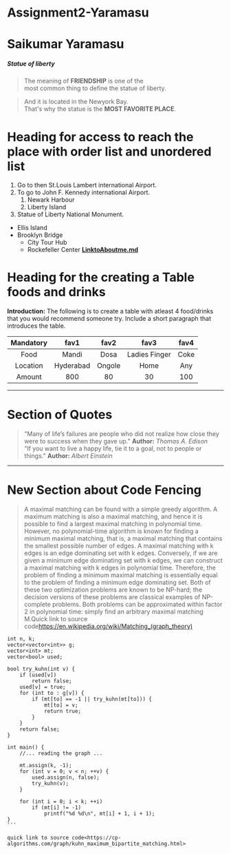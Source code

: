 # Assignment2-Yaramasu
# Saikumar Yaramasu
##### Statue of liberty

> The meaning of **FRIENDSHIP** is one of the<br>most common thing to define the statue of liberty.

>And it is located in the Newyork Bay.<br>
That's why the statue is the **MOST FAVORITE PLACE**.

# Heading for access to reach the place with order list and unordered list
1. Go to then St.Louis Lambert international Airport.
2. To go to John F. Kennedy international Airport.
   1. Newark Harbour
   2. Liberty Island
3. Statue of Liberty National Monument.
 * Ellis Island
 * Brooklyn Bridge
   * City Tour Hub
   * Rockefeller Center
**[LinktoAboutme.md](Aboutme.md)**

# Heading for the  creating a Table foods and drinks

**Introduction:**
 The following is to create a table with atleast 4 food/drinks that you would recommend someone try. Include a short paragraph that introduces the table.

|Mandatory   |fav1            |fav2             |fav3             |fav4            |
|:--------:  |:---------:     |:---------:      |:----------:     |:----------:    |
|Food        |Mandi           |Dosa             |Ladies Finger    |Coke            |
|Location    |Hyderabad       |Ongole           |Home             |Any             |
|Amount      |800             |80               |30               |100             |

-----
# Section of Quotes
>"Many of life’s failures are people who did not realize how close they were to success when they gave up."
>**Author:** *Thomas A. Edison*<br>
>“If you want to live a happy life, tie it to a goal, not to people or things.”
>**Author:** *Albert Einstein*

-----
# New Section about Code Fencing
>A maximal matching can be found with a simple greedy algorithm. A maximum matching is also a maximal matching, and hence it is possible to find a largest maximal matching in polynomial time. However, no polynomial-time algorithm is known for finding a minimum maximal matching, that is, a maximal matching that contains the smallest possible number of edges. A maximal matching with k edges is an edge dominating set with k edges. Conversely, if we are given a minimum edge dominating set with k edges, we can construct a maximal matching with k edges in polynomial time. Therefore, the problem of finding a minimum maximal matching is essentially equal to the problem of finding a minimum edge dominating set. Both of these two optimization problems are known to be NP-hard; the decision versions of these problems are classical examples of NP-complete problems. Both problems can be approximated within factor 2 in polynomial time: simply find an arbitrary maximal matching M.Quick link to source code<https://en.wikipedia.org/wiki/Matching_(graph_theory)>
````
int n, k;
vector<vector<int>> g;
vector<int> mt;
vector<bool> used;

bool try_kuhn(int v) {
    if (used[v])
        return false;
    used[v] = true;
    for (int to : g[v]) {
        if (mt[to] == -1 || try_kuhn(mt[to])) {
            mt[to] = v;
            return true;
        }
    }
    return false;
}

int main() {
    //... reading the graph ...

    mt.assign(k, -1);
    for (int v = 0; v < n; ++v) {
        used.assign(n, false);
        try_kuhn(v);
    }

    for (int i = 0; i < k; ++i)
        if (mt[i] != -1)
            printf("%d %d\n", mt[i] + 1, i + 1);
}
```

quick link to source code<https://cp-algorithms.com/graph/kuhn_maximum_bipartite_matching.html>

